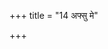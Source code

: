 +++
title = "14 अफ्सु मे"

+++
<div class="js_include" url="/vedAH_Rk/shAkalam/saMhitA/vishvAsa-prastutiH/10/009/06_apsu_me.md"  newLevelForH1="2" includeTitle="true"> </div>  

